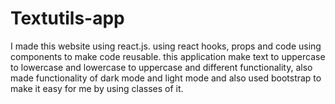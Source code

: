 # Textutils-app
I made this website using react.js. using react hooks, props and code using components to make code reusable. this application make text to uppercase to lowercase and lowercase to uppercase and different functionality, also made functionality of dark mode and light mode and also used bootstrap to make it easy for me by using classes of it.

